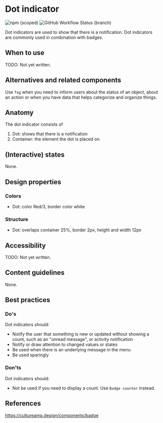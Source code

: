 # Dot indicator

![npm (scoped)](https://img.shields.io/npm/v/@gemeente-denhaag/dotindicator?logo=npm&style=flat-square)
![GitHub Workflow Status (branch)](https://img.shields.io/github/workflow/status/nl-design-system/denhaag/Build%20and%20deploy%20Storybook%20to%20Azure%20Web%20App/master?logo=github&style=flat-square)

Dot indicators are used to show that there is a notification. Dot indicators are commonly used in combination with badges.

## When to use

TODO: Not yet written.

## Alternatives and related components

Use `Tag` when you need to inform users about the status of an object, about an action or when you have data that helps categorize and organize things.

## Anatomy

The dot indicator consists of

1. Dot: shows that there is a notification
2. Container: the element the dot is placed on

## (Interactive) states

None.

## Design properties

### Colors

- Dot: color Red/3, border color white

### Structure

- Dot: overlaps container 25%, border 2px, height and width 12px

## Accessibility

TODO: Not yet written.

## Content guidelines

None.

## Best practices

### Do's

Dot indicators should:

- Notify the user that something is new or updated without showing a count, such as an "unread message", or activity notification
- Notify or draw attention to changed values or states
- Be used when there is an underlying message in the menu
- Be used sparingly

### Don'ts

Dot indicators should:

- Not be used if you need to display a count. Use `Badge counter` instead.

## References

https://cultureamp.design/components/badge

